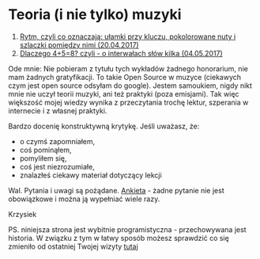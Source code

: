 # Teoria (i nie tylko) muzyki

1. [Rytm, czyli co oznaczają: ułamki przy kluczu, pokolorowane nuty i szlaczki pomiędzy nimi (20.04.2017)](rytm.md)
2. [ Dlaczego 4+5=8? czyli - o interwałach słów kilka (04.05.2017)](intervals.md) 



Ode mnie:
Nie pobieram z tytułu tych wykładów żadnego honorarium, nie mam żadnych gratyfikacji.
To takie Open Source w muzyce (ciekawych czym jest open source odsyłam do google).
Jestem samoukiem, nigdy nikt mnie nie uczył teorii muzyki, ani też praktyki (poza emisjami).
Tak więc większość mojej wiedzy wynika z przeczytania trochę lektur, szperania w internecie i z własnej praktyki.

Bardzo docenię konstruktywną krytykę. Jeśli uważasz, że:
- o czymś zapomniałem,
- coś pominąłem,
- pomyliłem się,
- coś jest niezrozumiałe,
- znalazłeś ciekawy materiał dotyczący lekcji

Wal.
Pytania i uwagi są pożądane. [Ankieta](https://goo.gl/forms/JOc8ts9mQlHe7IGA2) - żadne pytanie nie jest obowiązkowe i można ją wypełniać wiele razy.

Krzysiek

PS. niniejsza strona jest wybitnie programistyczna - przechowywana jest historia. W związku z tym w łatwy sposób możesz sprawdzić co się zmieniło od ostatniej Twojej wizyty [tutaj](https://github.com/raven-wing/gnida-teoria-muzyki/commits/master)
